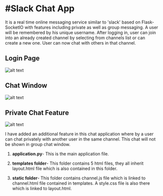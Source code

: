 # #Slack Chat App
It is a real time online messaging service similar to 'slack' based on Flask-SocketIO with features including private as well as group messaging. A user will be remembered by his unique username. After logging in, user can join into an already created channel by selecting from channels list or can create a new one. User can now chat with others in that channel. 
## Login Page
![alt text](https://github.com/rodeketan/chat_app/blob/main/Images/Screenshot%20from%202021-06-16%2004-17-58.png)
## Chat Window
![alt text](https://github.com/rodeketan/chat_app/blob/main/Images/Screenshot%20from%202021-06-16%2004-13-52.png)
## Private Chat Feature
![alt text](https://github.com/rodeketan/chat_app/blob/main/Images/Screenshot%20from%202021-06-16%2004-16-12.png)


I have added an additional feature in this chat application where by a user can chat privately with another user in the same channel. This chat will not be shown in group chat window.

1. **application.py**- This is the main application file.

2. **templates folder**- This folder contains 5 html files, they all inherit layout.html file which is also contained in this folder.

3. **static folder**- This folder contains channel.js file which is linked to channel.html file contained in templates. A style.css file is also there which is linked to layout.html.
